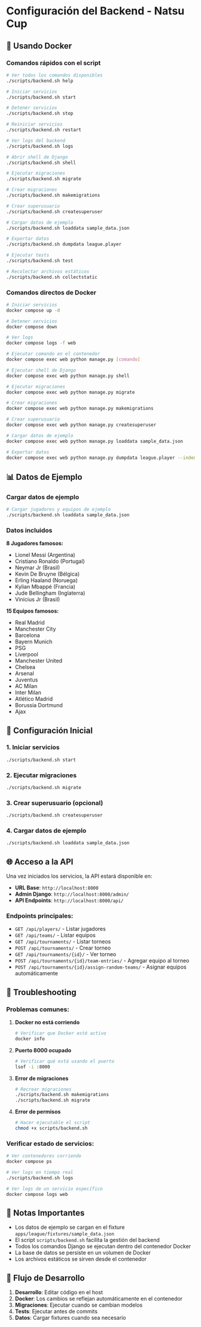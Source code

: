 # Configuración del Backend - Natsu Cup

## 🐳 Usando Docker

### Comandos rápidos con el script

```bash
# Ver todos los comandos disponibles
./scripts/backend.sh help

# Iniciar servicios
./scripts/backend.sh start

# Detener servicios
./scripts/backend.sh stop

# Reiniciar servicios
./scripts/backend.sh restart

# Ver logs del backend
./scripts/backend.sh logs

# Abrir shell de Django
./scripts/backend.sh shell

# Ejecutar migraciones
./scripts/backend.sh migrate

# Crear migraciones
./scripts/backend.sh makemigrations

# Crear superusuario
./scripts/backend.sh createsuperuser

# Cargar datos de ejemplo
./scripts/backend.sh loaddata sample_data.json

# Exportar datos
./scripts/backend.sh dumpdata league.player

# Ejecutar tests
./scripts/backend.sh test

# Recolectar archivos estáticos
./scripts/backend.sh collectstatic
```

### Comandos directos de Docker

```bash
# Iniciar servicios
docker compose up -d

# Detener servicios
docker compose down

# Ver logs
docker compose logs -f web

# Ejecutar comando en el contenedor
docker compose exec web python manage.py [comando]

# Ejecutar shell de Django
docker compose exec web python manage.py shell

# Ejecutar migraciones
docker compose exec web python manage.py migrate

# Crear migraciones
docker compose exec web python manage.py makemigrations

# Crear superusuario
docker compose exec web python manage.py createsuperuser

# Cargar datos de ejemplo
docker compose exec web python manage.py loaddata sample_data.json

# Exportar datos
docker compose exec web python manage.py dumpdata league.player --indent 2
```

## 📊 Datos de Ejemplo

### Cargar datos de ejemplo

```bash
# Cargar jugadores y equipos de ejemplo
./scripts/backend.sh loaddata sample_data.json
```

### Datos incluidos

**8 Jugadores famosos:**
- Lionel Messi (Argentina)
- Cristiano Ronaldo (Portugal)
- Neymar Jr (Brasil)
- Kevin De Bruyne (Bélgica)
- Erling Haaland (Noruega)
- Kylian Mbappé (Francia)
- Jude Bellingham (Inglaterra)
- Vinícius Jr (Brasil)

**15 Equipos famosos:**
- Real Madrid
- Manchester City
- Barcelona
- Bayern Munich
- PSG
- Liverpool
- Manchester United
- Chelsea
- Arsenal
- Juventus
- AC Milan
- Inter Milan
- Atlético Madrid
- Borussia Dortmund
- Ajax

## 🔧 Configuración Inicial

### 1. Iniciar servicios
```bash
./scripts/backend.sh start
```

### 2. Ejecutar migraciones
```bash
./scripts/backend.sh migrate
```

### 3. Crear superusuario (opcional)
```bash
./scripts/backend.sh createsuperuser
```

### 4. Cargar datos de ejemplo
```bash
./scripts/backend.sh loaddata sample_data.json
```

## 🌐 Acceso a la API

Una vez iniciados los servicios, la API estará disponible en:

- **URL Base**: `http://localhost:8000`
- **Admin Django**: `http://localhost:8000/admin/`
- **API Endpoints**: `http://localhost:8000/api/`

### Endpoints principales:

- `GET /api/players/` - Listar jugadores
- `GET /api/teams/` - Listar equipos
- `GET /api/tournaments/` - Listar torneos
- `POST /api/tournaments/` - Crear torneo
- `GET /api/tournaments/{id}/` - Ver torneo
- `POST /api/tournaments/{id}/team-entries/` - Agregar equipo al torneo
- `POST /api/tournaments/{id}/assign-random-teams/` - Asignar equipos automáticamente

## 🐛 Troubleshooting

### Problemas comunes:

1. **Docker no está corriendo**
   ```bash
   # Verificar que Docker esté activo
   docker info
   ```

2. **Puerto 8000 ocupado**
   ```bash
   # Verificar qué está usando el puerto
   lsof -i :8000
   ```

3. **Error de migraciones**
   ```bash
   # Recrear migraciones
   ./scripts/backend.sh makemigrations
   ./scripts/backend.sh migrate
   ```

4. **Error de permisos**
   ```bash
   # Hacer ejecutable el script
   chmod +x scripts/backend.sh
   ```

### Verificar estado de servicios:

```bash
# Ver contenedores corriendo
docker compose ps

# Ver logs en tiempo real
./scripts/backend.sh logs

# Ver logs de un servicio específico
docker compose logs web
```

## 📝 Notas Importantes

- Los datos de ejemplo se cargan en el fixture `apps/league/fixtures/sample_data.json`
- El script `scripts/backend.sh` facilita la gestión del backend
- Todos los comandos Django se ejecutan dentro del contenedor Docker
- La base de datos se persiste en un volumen de Docker
- Los archivos estáticos se sirven desde el contenedor

## 🔄 Flujo de Desarrollo

1. **Desarrollo**: Editar código en el host
2. **Docker**: Los cambios se reflejan automáticamente en el contenedor
3. **Migraciones**: Ejecutar cuando se cambian modelos
4. **Tests**: Ejecutar antes de commits
5. **Datos**: Cargar fixtures cuando sea necesario 